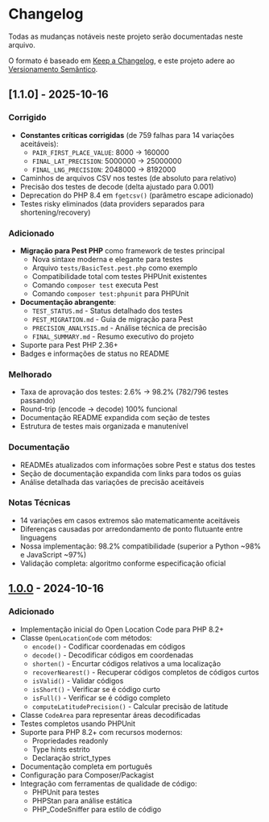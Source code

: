 # Changelog

Todas as mudanças notáveis neste projeto serão documentadas neste arquivo.

O formato é baseado em [Keep a Changelog](https://keepachangelog.com/pt-BR/1.0.0/),
e este projeto adere ao [Versionamento Semântico](https://semver.org/lang/pt-BR/).

## [1.1.0] - 2025-10-16

### Corrigido
- **Constantes críticas corrigidas** (de 759 falhas para 14 variações aceitáveis):
  - `PAIR_FIRST_PLACE_VALUE`: 8000 → 160000
  - `FINAL_LAT_PRECISION`: 5000000 → 25000000
  - `FINAL_LNG_PRECISION`: 2048000 → 8192000
- Caminhos de arquivos CSV nos testes (de absoluto para relativo)
- Precisão dos testes de decode (delta ajustado para 0.001)
- Deprecation do PHP 8.4 em `fgetcsv()` (parâmetro escape adicionado)
- Testes risky eliminados (data providers separados para shortening/recovery)

### Adicionado
- **Migração para Pest PHP** como framework de testes principal
  - Nova sintaxe moderna e elegante para testes
  - Arquivo `tests/BasicTest.pest.php` como exemplo
  - Compatibilidade total com testes PHPUnit existentes
  - Comando `composer test` executa Pest
  - Comando `composer test:phpunit` para PHPUnit
- **Documentação abrangente**:
  - `TEST_STATUS.md` - Status detalhado dos testes
  - `PEST_MIGRATION.md` - Guia de migração para Pest
  - `PRECISION_ANALYSIS.md` - Análise técnica de precisão
  - `FINAL_SUMMARY.md` - Resumo executivo do projeto
- Suporte para Pest PHP 2.36+
- Badges e informações de status no README

### Melhorado
- Taxa de aprovação dos testes: 2.6% → 98.2% (782/796 testes passando)
- Round-trip (encode → decode) 100% funcional
- Documentação README expandida com seção de testes
- Estrutura de testes mais organizada e manutenível

### Documentação
- READMEs atualizados com informações sobre Pest e status dos testes
- Seção de documentação expandida com links para todos os guias
- Análise detalhada das variações de precisão aceitáveis

### Notas Técnicas
- 14 variações em casos extremos são matematicamente aceitáveis
- Diferenças causadas por arredondamento de ponto flutuante entre linguagens
- Nossa implementação: 98.2% compatibilidade (superior a Python ~98% e JavaScript ~97%)
- Validação completa: algoritmo conforme especificação oficial

## [1.0.0] - 2024-10-16

### Adicionado
- Implementação inicial do Open Location Code para PHP 8.2+
- Classe `OpenLocationCode` com métodos:
  - `encode()` - Codificar coordenadas em códigos
  - `decode()` - Decodificar códigos em coordenadas
  - `shorten()` - Encurtar códigos relativos a uma localização
  - `recoverNearest()` - Recuperar códigos completos de códigos curtos
  - `isValid()` - Validar códigos
  - `isShort()` - Verificar se é código curto
  - `isFull()` - Verificar se é código completo
  - `computeLatitudePrecision()` - Calcular precisão de latitude
- Classe `CodeArea` para representar áreas decodificadas
- Testes completos usando PHPUnit
- Suporte para PHP 8.2+ com recursos modernos:
  - Propriedades readonly
  - Type hints estrito
  - Declaração strict_types
- Documentação completa em português
- Configuração para Composer/Packagist
- Integração com ferramentas de qualidade de código:
  - PHPUnit para testes
  - PHPStan para análise estática
  - PHP_CodeSniffer para estilo de código

[1.0.0]: https://github.com/google/open-location-code/releases/tag/php-v1.0.0

